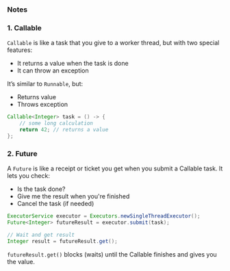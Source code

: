 ### Notes

### 1. Callable

`Callable` is like a task that you give to a worker thread, but with two special features:
- It returns a value when the task is done
- It can throw an exception

It’s similar to `Runnable`, but:
- Returns value
- Throws exception

```java
Callable<Integer> task = () -> {
    // some long calculation
    return 42; // returns a value
};
```

### 2. Future

A `Future` is like a receipt or ticket you get when you submit a Callable task.
It lets you check:

- Is the task done?
- Give me the result when you're finished
- Cancel the task (if needed)

```java
ExecutorService executor = Executors.newSingleThreadExecutor();
Future<Integer> futureResult = executor.submit(task);

// Wait and get result
Integer result = futureResult.get();
```

`futureResult.get()` blocks (waits) until the Callable finishes and gives you the value.